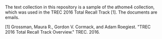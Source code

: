 The text collection in this repository is a sample of the athome4 collection, which was used in the TREC 2016 Total Recall Track [1]. The documents are emails.

[1] Grossman, Maura R., Gordon V. Cormack, and Adam Roegiest. "TREC 2016 Total Recall Track Overview." TREC. 2016.
